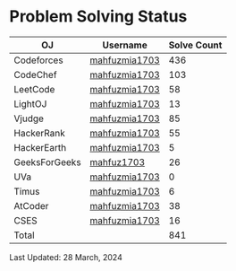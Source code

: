 # Problem Solving Status


| OJ | Username | Solve Count |
| -- | -------- | ----------- |
| Codeforces | [mahfuzmia1703](https://codeforces.com/profile/mahfuzmia1703) | 436 |
| CodeChef | [mahfuzmia1703](https://www.codechef.com/users/mahfuzmia1703) | 103 |
| LeetCode | [mahfuzmia1703](https://leetcode.com/mahfuzmia1703) | 58 |
| LightOJ | [mahfuzmia1703](https://lightoj.com/user/mahfuzmia1703) | 13 | 
| Vjudge | [mahfuzmia1703](https://vjudge.net/user/mahfuzmia1703) | 85 |
| HackerRank | [mahfuzmia1703](https://www.hackerrank.com/profile/Tech_Wolf) | 55 |
| HackerEarth | [mahfuzmia1703](https://www.hackerearth.com/@mahfuzmia1703) | 5 |
| GeeksForGeeks | [mahfuz1703](https://auth.geeksforgeeks.org/user/mahfuz1703) | 26 |
| UVa | [mahfuzmia1703](https://onlinejudge.org/index.php?option=com_onlinejudge&Itemid=15) | 0 |
| Timus | [mahfuzmia1703](https://acm.timus.ru/author.aspx?id=340262) | 6 |
| AtCoder | [mahfuzmia1703](https://kenkoooo.com/atcoder/#/user/techwolf) | 38 |
| CSES | [mahfuzmia1703](https://cses.fi/user/179181) | 16 |
| Total |  | 841 |

Last Updated: 28 March, 2024
